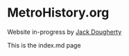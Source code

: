 # MetroHistory.org

Website in-progress by [Jack Dougherty](http://jackdougherty.org)

This is the index.md page
